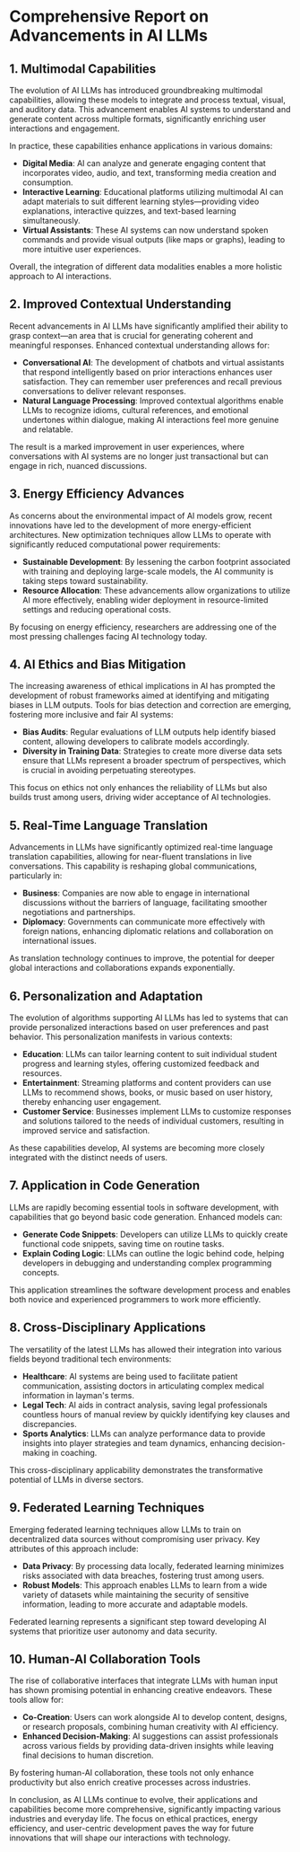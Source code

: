# Comprehensive Report on Advancements in AI LLMs

## 1. Multimodal Capabilities
The evolution of AI LLMs has introduced groundbreaking multimodal capabilities, allowing these models to integrate and process textual, visual, and auditory data. This advancement enables AI systems to understand and generate content across multiple formats, significantly enriching user interactions and engagement. 

In practice, these capabilities enhance applications in various domains:
- **Digital Media**: AI can analyze and generate engaging content that incorporates video, audio, and text, transforming media creation and consumption.
- **Interactive Learning**: Educational platforms utilizing multimodal AI can adapt materials to suit different learning styles—providing video explanations, interactive quizzes, and text-based learning simultaneously.
- **Virtual Assistants**: These AI systems can now understand spoken commands and provide visual outputs (like maps or graphs), leading to more intuitive user experiences.

Overall, the integration of different data modalities enables a more holistic approach to AI interactions.

## 2. Improved Contextual Understanding
Recent advancements in AI LLMs have significantly amplified their ability to grasp context—an area that is crucial for generating coherent and meaningful responses. Enhanced contextual understanding allows for:
- **Conversational AI**: The development of chatbots and virtual assistants that respond intelligently based on prior interactions enhances user satisfaction. They can remember user preferences and recall previous conversations to deliver relevant responses.
- **Natural Language Processing**: Improved contextual algorithms enable LLMs to recognize idioms, cultural references, and emotional undertones within dialogue, making AI interactions feel more genuine and relatable.

The result is a marked improvement in user experiences, where conversations with AI systems are no longer just transactional but can engage in rich, nuanced discussions.

## 3. Energy Efficiency Advances
As concerns about the environmental impact of AI models grow, recent innovations have led to the development of more energy-efficient architectures. New optimization techniques allow LLMs to operate with significantly reduced computational power requirements:
- **Sustainable Development**: By lessening the carbon footprint associated with training and deploying large-scale models, the AI community is taking steps toward sustainability.
- **Resource Allocation**: These advancements allow organizations to utilize AI more effectively, enabling wider deployment in resource-limited settings and reducing operational costs.

By focusing on energy efficiency, researchers are addressing one of the most pressing challenges facing AI technology today.

## 4. AI Ethics and Bias Mitigation
The increasing awareness of ethical implications in AI has prompted the development of robust frameworks aimed at identifying and mitigating biases in LLM outputs. Tools for bias detection and correction are emerging, fostering more inclusive and fair AI systems:
- **Bias Audits**: Regular evaluations of LLM outputs help identify biased content, allowing developers to calibrate models accordingly.
- **Diversity in Training Data**: Strategies to create more diverse data sets ensure that LLMs represent a broader spectrum of perspectives, which is crucial in avoiding perpetuating stereotypes.

This focus on ethics not only enhances the reliability of LLMs but also builds trust among users, driving wider acceptance of AI technologies.

## 5. Real-Time Language Translation
Advancements in LLMs have significantly optimized real-time language translation capabilities, allowing for near-fluent translations in live conversations. This capability is reshaping global communications, particularly in:
- **Business**: Companies are now able to engage in international discussions without the barriers of language, facilitating smoother negotiations and partnerships.
- **Diplomacy**: Governments can communicate more effectively with foreign nations, enhancing diplomatic relations and collaboration on international issues.

As translation technology continues to improve, the potential for deeper global interactions and collaborations expands exponentially.

## 6. Personalization and Adaptation
The evolution of algorithms supporting AI LLMs has led to systems that can provide personalized interactions based on user preferences and past behavior. This personalization manifests in various contexts:
- **Education**: LLMs can tailor learning content to suit individual student progress and learning styles, offering customized feedback and resources.
- **Entertainment**: Streaming platforms and content providers can use LLMs to recommend shows, books, or music based on user history, thereby enhancing user engagement.
- **Customer Service**: Businesses implement LLMs to customize responses and solutions tailored to the needs of individual customers, resulting in improved service and satisfaction.

As these capabilities develop, AI systems are becoming more closely integrated with the distinct needs of users.

## 7. Application in Code Generation
LLMs are rapidly becoming essential tools in software development, with capabilities that go beyond basic code generation. Enhanced models can:
- **Generate Code Snippets**: Developers can utilize LLMs to quickly create functional code snippets, saving time on routine tasks.
- **Explain Coding Logic**: LLMs can outline the logic behind code, helping developers in debugging and understanding complex programming concepts.

This application streamlines the software development process and enables both novice and experienced programmers to work more efficiently.

## 8. Cross-Disciplinary Applications
The versatility of the latest LLMs has allowed their integration into various fields beyond traditional tech environments:
- **Healthcare**: AI systems are being used to facilitate patient communication, assisting doctors in articulating complex medical information in layman's terms.
- **Legal Tech**: AI aids in contract analysis, saving legal professionals countless hours of manual review by quickly identifying key clauses and discrepancies.
- **Sports Analytics**: LLMs can analyze performance data to provide insights into player strategies and team dynamics, enhancing decision-making in coaching.

This cross-disciplinary applicability demonstrates the transformative potential of LLMs in diverse sectors.

## 9. Federated Learning Techniques
Emerging federated learning techniques allow LLMs to train on decentralized data sources without compromising user privacy. Key attributes of this approach include:
- **Data Privacy**: By processing data locally, federated learning minimizes risks associated with data breaches, fostering trust among users.
- **Robust Models**: This approach enables LLMs to learn from a wide variety of datasets while maintaining the security of sensitive information, leading to more accurate and adaptable models.

Federated learning represents a significant step toward developing AI systems that prioritize user autonomy and data security.

## 10. Human-AI Collaboration Tools
The rise of collaborative interfaces that integrate LLMs with human input has shown promising potential in enhancing creative endeavors. These tools allow for:
- **Co-Creation**: Users can work alongside AI to develop content, designs, or research proposals, combining human creativity with AI efficiency.
- **Enhanced Decision-Making**: AI suggestions can assist professionals across various fields by providing data-driven insights while leaving final decisions to human discretion.

By fostering human-AI collaboration, these tools not only enhance productivity but also enrich creative processes across industries. 

In conclusion, as AI LLMs continue to evolve, their applications and capabilities become more comprehensive, significantly impacting various industries and everyday life. The focus on ethical practices, energy efficiency, and user-centric development paves the way for future innovations that will shape our interactions with technology.